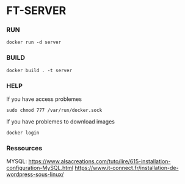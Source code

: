 # FT-SERVER

### RUN

```shell
docker run -d server
```

### BUILD
```
docker build . -t server
```

### HELP
If you have access problemes

```shell
sudo chmod 777 /var/run/docker.sock
```

If you have problemes to download images

```shell
docker login
```

### Ressources


MYSQL: https://www.alsacreations.com/tuto/lire/615-installation-configuration-MySQL.html
https://www.it-connect.fr/installation-de-wordpress-sous-linux/
